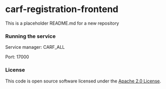 
# carf-registration-frontend

This is a placeholder README.md for a new repository

### Running the service

Service manager: CARF_ALL

Port: 17000


### License

This code is open source software licensed under the [Apache 2.0 License]("http://www.apache.org/licenses/LICENSE-2.0.html").
